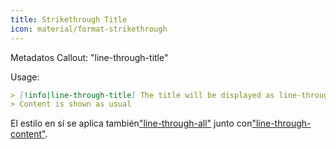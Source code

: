 ```yaml
---
title: Strikethrough Title
icon: material/format-strikethrough
---
```


Metadatos Callout: "line-through-title"

Usage:

```md
> [!info|line-through-title] The title will be displayed as line-through
> Content is shown as usual
```

El estilo en sí se aplica también["line-through-all"](../combined-styling/page-23.md)
junto con["line-through-content"](../content-styling/page-13.md).

